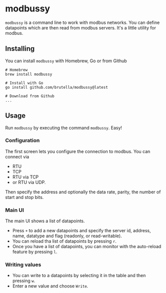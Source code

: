# modbussy

`modbussy` is a command line to work with modbus networks. You can define datapoints which are then read from modbus servers. It's a little utility for modbus.

## Installing

You can install `modbussy` with Homebrew, Go or from Github

```shell
# Homebrew
brew install modbussy

# Install with Go
go install github.com/brutella/modbussy@latest

# Download from Github
...
```

## Usage

Run `modbussy` by executing the command `modbussy`. Easy!

### Configuration

The first screen lets you configure the connection to modbus. You can connect via 
- RTU
- TCP
- RTU via TCP
- or RTU via UDP.

Then specify the address and optionally the data rate, parity, the number of start and stop bits.

### Main UI

The main UI shows a list of datapoints. 
- Press `+` to add a new datapoints and specify the server id, address, name, datatype and flag (readonly, or read-writable).
- You can reload tha list of datapoints by pressing `r`.
- Once you have a list of datapoints, you can monitor with the auto-reload feature by pressing `l`.

### Writing values
- You can write to a datapoints by selecting it in the table and then pressing `w`.
- Enter a new value and choose `Write`.
